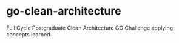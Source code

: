 # go-clean-architecture
Full Cycle Postgraduate Clean Architecture GO Challenge applying concepts learned.
